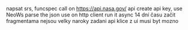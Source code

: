 napsat srs, funcspec
call on https://api.nasa.gov/ api create api key, use NeoWs
parse the json
use on http client
run it async
14 dní času
začit fragmentama
nejsou velky naroky
zadani api klice z ui musi byt mozno
